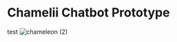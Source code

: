 # Chamelii Chatbot Prototype 
test
![chameleon (2)](https://user-images.githubusercontent.com/64712227/198828381-5e21aaef-4bd1-42f3-a1c9-c790a0bd8c17.png)

